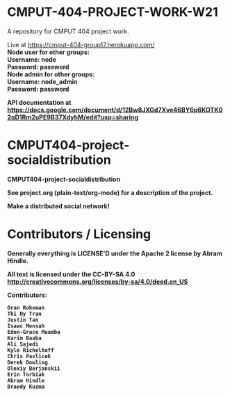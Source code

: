 # CMPUT-404-PROJECT-WORK-W21
A repository for CMPUT 404 project work. 

Live at https://cmput-404-group17.herokuapp.com/ </br>
<b>Node user for other groups:<b> </br>
Username: node </br>
Password: password </br>
<b>Node admin for other groups:<b> </br>
    Username: node_admin </br>
    Password: password </br>

API documentation at https://docs.google.com/document/d/12Bw8JXGd7Xve46BY6p6KOTK02qD1Rm2uPE9B37XdyhM/edit?usp=sharing

CMPUT404-project-socialdistribution
===================================

CMPUT404-project-socialdistribution

See project.org (plain-text/org-mode) for a description of the project.

Make a distributed social network!

Contributors / Licensing
========================

Generally everything is LICENSE'D under the Apache 2 license by Abram Hindle.

All text is licensed under the CC-BY-SA 4.0 http://creativecommons.org/licenses/by-sa/4.0/deed.en_US

Contributors:

    Oran Rohoman
    Thi Ny Tran
    Justin Tan
    Isaac Mensah
    Eden-Grace Muamba
    Karim Baaba
    Ali Sajedi
    Kyle Richelhoff
    Chris Pavlicek
    Derek Dowling
    Olexiy Berjanskii
    Erin Torbiak
    Abram Hindle
    Braedy Kuzma
